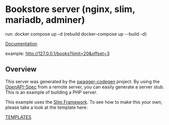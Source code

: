 # Bookstore server (nginx, slim, mariadb, adminer)

run: docker compose up -d (rebuild docker-compose up --build -d)

[Documentation](https://app.swaggerhub.com/apis-docs/grze.musz/LivespaceBookstore/1.0.0)

example:
http://127.0.0.1/books?limit=20&offset=3

## Overview
This server was generated by the [swagger-codegen](https://github.com/swagger-api/swagger-codegen) project.  By using the
[OpenAPI-Spec](https://github.com/swagger-api/swagger-core/wiki) from a remote server, you can easily generate a server stub.  This
is an example of building a PHP server.

This example uses the [Slim Framework](http://www.slimframework.com/).  To see how to make this your own, please take a look at the template here:

[TEMPLATES](https://github.com/swagger-api/swagger-codegen/tree/master/modules/swagger-codegen/src/main/resources/slim/)
